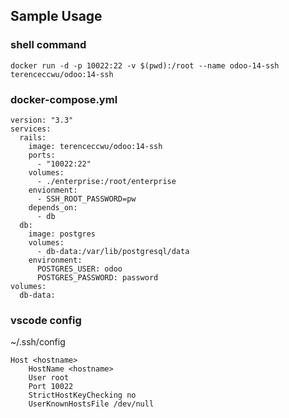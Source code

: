 ## Sample Usage

### shell command
```
docker run -d -p 10022:22 -v $(pwd):/root --name odoo-14-ssh terenceccwu/odoo:14-ssh
```

### docker-compose.yml
```
version: "3.3"
services:
  rails:
    image: terenceccwu/odoo:14-ssh
    ports:
      - "10022:22"
    volumes:
      - ./enterprise:/root/enterprise
    envionment:
      - SSH_ROOT_PASSWORD=pw
    depends_on:
      - db
  db:
    image: postgres
    volumes:
      - db-data:/var/lib/postgresql/data
    environment:
      POSTGRES_USER: odoo
      POSTGRES_PASSWORD: password
volumes:
  db-data:
```

### vscode config

~/.ssh/config
```
Host <hostname>
    HostName <hostname>
    User root
    Port 10022
    StrictHostKeyChecking no
    UserKnownHostsFile /dev/null
```
